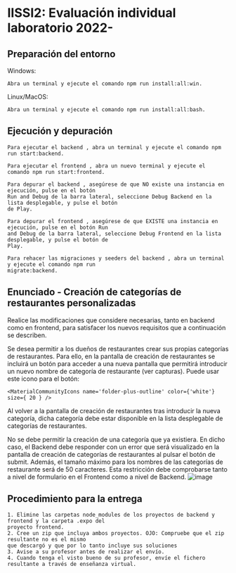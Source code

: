 # IISSI2: Evaluación individual laboratorio 2022-

## Preparación del entorno

Windows:

```
Abra un terminal y ejecute el comando npm run install:all:win.
```
Linux/MacOS:

```
Abra un terminal y ejecute el comando npm run install:all:bash.
```
## Ejecución y depuración

```
Para ejecutar el backend , abra un terminal y ejecute el comando npm run start:backend.
```
```
Para ejecutar el frontend , abra un nuevo terminal y ejecute el comando npm run start:frontend.
```
```
Para depurar el backend , asegúrese de que NO existe una instancia en ejecución, pulse en el botón
Run and Debug de la barra lateral, seleccione Debug Backend en la lista desplegable, y pulse el botón
de Play.
```
```
Para depurar el frontend , asegúrese de que EXISTE una instancia en ejecución, pulse en el botón Run
and Debug de la barra lateral, seleccione Debug Frontend en la lista desplegable, y pulse el botón de
Play.
```
```
Para rehacer las migraciones y seeders del backend , abra un terminal y ejecute el comando npm run
migrate:backend.
```
## Enunciado - Creación de categorías de restaurantes personalizadas

Realice las modificaciones que considere necesarias, tanto en backend como en frontend, para satisfacer los
nuevos requisitos que a continuación se describen.

Se desea permitir a los dueños de restaurantes crear sus propias categorías de restaurantes. Para ello, en la
pantalla de creación de restaurantes se incluirá un botón para acceder a una nueva pantalla que permitirá
introducir un nuevo nombre de categoría de restaurante (ver capturas). Puede usar este icono para el botón:

```
<MaterialCommunityIcons name='folder-plus-outline' color={'white'} size={ 20 } />
```
Al volver a la pantalla de creación de restaurantes tras introducir la nueva categoría, dicha categoría debe
estar disponible en la lista desplegable de categorías de restaurantes.

No se debe permitir la creación de una categoría que ya existiera. En dicho caso, el Backend debe responder
con un error que será visualizado en la pantalla de creación de categorías de restaurantes al pulsar el botón
de submit. Además, el tamaño máximo para los nombres de las categorías de restaurante será de 50
caracteres. Esta restricción debe comprobarse tanto a nivel de formulario en el Frontend como a nivel de
Backend.
![image](https://github.com/DavidBBSA/Nuevas-Categorias/assets/114426679/b5acb465-6b5e-4f4b-bfad-0caf7da86306)


## Procedimiento para la entrega

```
1. Elimine las carpetas node_modules de los proyectos de backend y frontend y la carpeta .expo del
proyecto frontend.
2. Cree un zip que incluya ambos proyectos. OJO: Compruebe que el zip resultante no es el mismo
que descargó y que por lo tanto incluye sus soluciones
3. Avise a su profesor antes de realizar el envío.
4. Cuando tenga el visto bueno de su profesor, envíe el fichero resultante a través de enseñanza virtual.
```


